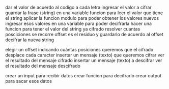 dar el valor de acuerdo al codigo a cada letra
ingresar el valor a cifrar
guardar la frase (string) en una variable
funcion  para leer el valor que tiene el string
aplicar la funcion modulo para poder obtener los valores nuevos
ingresar esos valores en una variable para poder decifrarla
hacer una funcion para tener el valor del string ya cifrado
resolver cuantas posciciones se recorre
offset es el residuo y guardarlo
de acuerdo al offset decifrar la nueva string

elegir un offset indicando cuántas posiciones queremos que el cifrado desplace cada caracter
insertar un mensaje (texto) que queremos cifrar
ver el resultado del mensaje cifrado
insertar un mensaje (texto) a descifrar
ver el resultado del mensaje descifrado


crear un input para recibir datos
crear funcion para decifrarlo
crear output para sacar esos datos 
